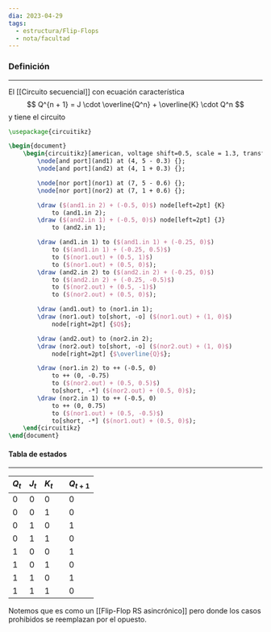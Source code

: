 ```yaml
---
dia: 2023-04-29
tags:
  - estructura/Flip-Flops
  - nota/facultad
---
```

### Definición
---
El [[Circuito secuencial]] con ecuación característica $$ Q^{n + 1} = J \cdot \overline{Q^n} + \overline{K} \cdot Q^n $$
y tiene el circuito

```tikz
\usepackage{circuitikz} 

\begin{document} 
	\begin{circuitikz}[american, voltage shift=0.5, scale = 1.3, transform shape, thick]
		\node[and port](and1) at (4, 5 - 0.3) {};
		\node[and port](and2) at (4, 1 + 0.3) {};

		\node[nor port](nor1) at (7, 5 - 0.6) {};
		\node[nor port](nor2) at (7, 1 + 0.6) {};

		\draw ($(and1.in 2) + (-0.5, 0)$) node[left=2pt] {K}
			to (and1.in 2);
		\draw ($(and2.in 1) + (-0.5, 0)$) node[left=2pt] {J}
			to (and2.in 1);

		\draw (and1.in 1) to ($(and1.in 1) + (-0.25, 0)$)
			to ($(and1.in 1) + (-0.25, 0.5)$)
			to ($(nor1.out) + (0.5, 1)$)
			to ($(nor1.out) + (0.5, 0)$);
		\draw (and2.in 2) to ($(and2.in 2) + (-0.25, 0)$)
			to ($(and2.in 2) + (-0.25, -0.5)$)
			to ($(nor2.out) + (0.5, -1)$)
			to ($(nor2.out) + (0.5, 0)$);

		\draw (and1.out) to (nor1.in 1);
		\draw (nor1.out) to[short, -o] ($(nor1.out) + (1, 0)$)
			node[right=2pt] {$Q$};

		\draw (and2.out) to (nor2.in 2);
		\draw (nor2.out) to[short, -o] ($(nor2.out) + (1, 0)$)
			node[right=2pt] {$\overline{Q}$};

		\draw (nor1.in 2) to ++ (-0.5, 0)
			to ++ (0, -0.75)
			to ($(nor2.out) + (0.5, 0.5)$)
			to[short, -*] ($(nor2.out) + (0.5, 0)$);
		\draw (nor2.in 1) to ++ (-0.5, 0)
			to ++ (0, 0.75)
			to ($(nor1.out) + (0.5, -0.5)$)
			to[short, -*] ($(nor1.out) + (0.5, 0)$);
	\end{circuitikz}
\end{document}
```

#### Tabla de estados
---

| $Q_t$ | $J_t$ | $K_t$ |     | $Q_{t+1}$ |
| ----- | ----- | ----- | --- | --------- |
| 0     | 0     | 0     |     | 0         |
| 0     | 0     | 1     |     | 0         |
| 0     | 1     | 0     |     | 1         |
| 0     | 1     | 1     |     | 0         |
| 1     | 0     | 0     |     | 1         |
| 1     | 0     | 1     |     | 0         |
| 1     | 1     | 0     |     | 1         |
| 1     | 1     | 1     |     | 0         |

Notemos que es como un [[Flip-Flop RS asincrónico]] pero donde los casos prohibidos se reemplazan por el opuesto.